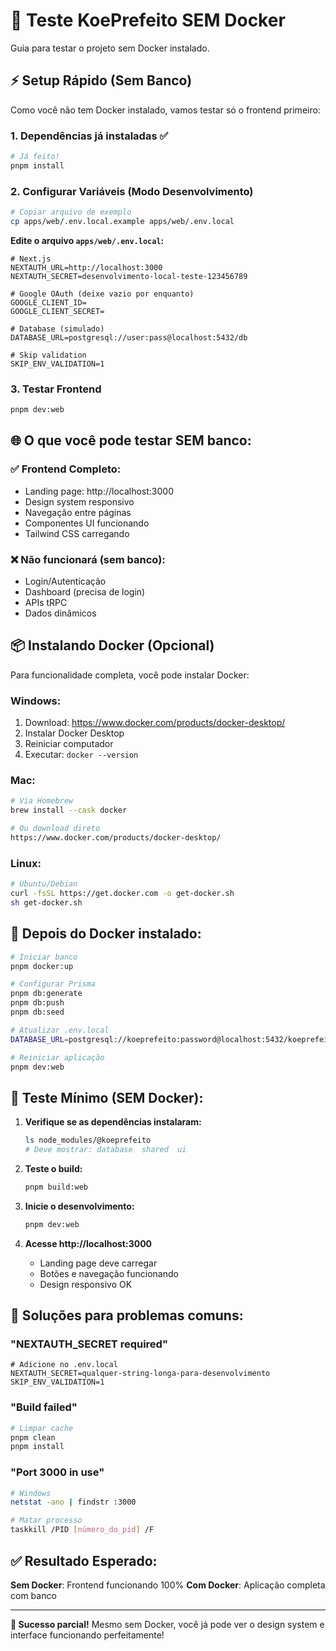 # 🚀 Teste KoePrefeito SEM Docker

Guia para testar o projeto sem Docker instalado.

## ⚡ Setup Rápido (Sem Banco)

Como você não tem Docker instalado, vamos testar só o frontend primeiro:

### 1. Dependências já instaladas ✅
```bash
# Já feito!
pnpm install
```

### 2. Configurar Variáveis (Modo Desenvolvimento)
```bash
# Copiar arquivo de exemplo
cp apps/web/.env.local.example apps/web/.env.local
```

**Edite o arquivo `apps/web/.env.local`:**
```env
# Next.js
NEXTAUTH_URL=http://localhost:3000
NEXTAUTH_SECRET=desenvolvimento-local-teste-123456789

# Google OAuth (deixe vazio por enquanto)
GOOGLE_CLIENT_ID=
GOOGLE_CLIENT_SECRET=

# Database (simulado)
DATABASE_URL=postgresql://user:pass@localhost:5432/db

# Skip validation 
SKIP_ENV_VALIDATION=1
```

### 3. Testar Frontend
```bash
pnpm dev:web
```

## 🌐 O que você pode testar SEM banco:

### ✅ **Frontend Completo:**
- Landing page: http://localhost:3000
- Design system responsivo
- Navegação entre páginas
- Componentes UI funcionando
- Tailwind CSS carregando

### ❌ **Não funcionará (sem banco):**
- Login/Autenticação
- Dashboard (precisa de login)
- APIs tRPC
- Dados dinâmicos

## 📦 Instalando Docker (Opcional)

Para funcionalidade completa, você pode instalar Docker:

### Windows:
1. Download: https://www.docker.com/products/docker-desktop/
2. Instalar Docker Desktop
3. Reiniciar computador
4. Executar: `docker --version`

### Mac:
```bash
# Via Homebrew
brew install --cask docker

# Ou download direto
https://www.docker.com/products/docker-desktop/
```

### Linux:
```bash
# Ubuntu/Debian
curl -fsSL https://get.docker.com -o get-docker.sh
sh get-docker.sh
```

## 🔄 Depois do Docker instalado:

```bash
# Iniciar banco
pnpm docker:up

# Configurar Prisma
pnpm db:generate
pnpm db:push
pnpm db:seed

# Atualizar .env.local
DATABASE_URL=postgresql://koeprefeito:password@localhost:5432/koeprefeito

# Reiniciar aplicação
pnpm dev:web
```

## 🎯 Teste Mínimo (SEM Docker):

1. **Verifique se as dependências instalaram:**
   ```bash
   ls node_modules/@koeprefeito
   # Deve mostrar: database  shared  ui
   ```

2. **Teste o build:**
   ```bash
   pnpm build:web
   ```

3. **Inicie o desenvolvimento:**
   ```bash
   pnpm dev:web
   ```

4. **Acesse http://localhost:3000**
   - Landing page deve carregar
   - Botões e navegação funcionando
   - Design responsivo OK

## 🚨 Soluções para problemas comuns:

### "NEXTAUTH_SECRET required"
```env
# Adicione no .env.local
NEXTAUTH_SECRET=qualquer-string-longa-para-desenvolvimento
SKIP_ENV_VALIDATION=1
```

### "Build failed"
```bash
# Limpar cache
pnpm clean
pnpm install
```

### "Port 3000 in use"
```bash
# Windows
netstat -ano | findstr :3000

# Matar processo
taskkill /PID [número_do_pid] /F
```

## ✅ Resultado Esperado:

**Sem Docker**: Frontend funcionando 100%
**Com Docker**: Aplicação completa com banco

---

**🎉 Sucesso parcial!** Mesmo sem Docker, você já pode ver o design system e interface funcionando perfeitamente!